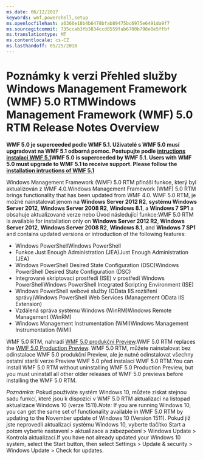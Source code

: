 ```yaml
---
ms.date: 06/12/2017
keywords: wmf,powershell,setup
ms.openlocfilehash: a6366e18b4b6478bfab89475bc6975e6491da9f7
ms.sourcegitcommit: 735ccab3fb3834ccd8559fab6700b798e8e5ffbf
ms.translationtype: MT
ms.contentlocale: cs-CZ
ms.lasthandoff: 05/25/2018
---
```

# <a name="windows-management-framework-wmf-50-rtm-release-notes-overview"></a><span data-ttu-id="50976-102">Poznámky k verzi Přehled služby Windows Management Framework (WMF) 5.0 RTM</span><span class="sxs-lookup"><span data-stu-id="50976-102">Windows Management Framework (WMF) 5.0 RTM Release Notes Overview</span></span>

<span data-ttu-id="50976-103">**WMF 5.0 je superceeded podle WMF 5.1. Uživatelé s WMF 5.0 musí upgradovat na WMF 5.1 odborná pomoc. Postupujte podle [intructions instalaci WMF 5.1](../5.1/install-configure.md)**</span><span class="sxs-lookup"><span data-stu-id="50976-103">**WMF 5.0 is superceeded by WMF 5.1. Users with WMF 5.0 must upgrade to WMF 5.1 to receive support. Please follow the [installation intructions of WMF 5.1](../5.1/install-configure.md)**</span></span>

<span data-ttu-id="50976-104">Windows Management Framework (WMF) 5.0 RTM přináší funkce, který byl aktualizován z WMF 4.0.</span><span class="sxs-lookup"><span data-stu-id="50976-104">Windows Management Framework (WMF) 5.0 RTM brings functionality that has been updated from WMF 4.0.</span></span> <span data-ttu-id="50976-105">WMF 5.0 RTM, je možné nainstalovat jenom na **Windows Server 2012 R2**, **systému Windows Server 2012**, **Windows Server 2008 R2**, **Windows 8.1**, a **Windows 7 SP1** a obsahuje aktualizované verze nebo Úvod následující funkce:</span><span class="sxs-lookup"><span data-stu-id="50976-105">WMF 5.0 RTM is available for installation only on **Windows Server 2012 R2**, **Windows Server 2012**, **Windows Server 2008 R2**, **Windows 8.1**, and **Windows 7 SP1** and contains updated versions or introduction of the following features:</span></span>

- <span data-ttu-id="50976-106">Windows PowerShell</span><span class="sxs-lookup"><span data-stu-id="50976-106">Windows PowerShell</span></span>
- <span data-ttu-id="50976-107">Funkce Just Enough Administration (JEA)</span><span class="sxs-lookup"><span data-stu-id="50976-107">Just Enough Administration (JEA)</span></span>
- <span data-ttu-id="50976-108">Windows PowerShell Desired State Configuration (DSC)</span><span class="sxs-lookup"><span data-stu-id="50976-108">Windows PowerShell Desired State Configuration (DSC)</span></span>
- <span data-ttu-id="50976-109">Integrované skriptovací prostředí (ISE) v prostředí Windows PowerShell</span><span class="sxs-lookup"><span data-stu-id="50976-109">Windows PowerShell Integrated Scripting Environment (ISE)</span></span>
- <span data-ttu-id="50976-110">Windows PowerShell webové služby (OData IIS rozšíření správy)</span><span class="sxs-lookup"><span data-stu-id="50976-110">Windows PowerShell Web Services (Management OData IIS Extension)</span></span>
- <span data-ttu-id="50976-111">Vzdálená správa systému Windows (WinRM)</span><span class="sxs-lookup"><span data-stu-id="50976-111">Windows Remote Management (WinRM)</span></span>
- <span data-ttu-id="50976-112">Windows Management Instrumentation (WMI)</span><span class="sxs-lookup"><span data-stu-id="50976-112">Windows Management Instrumentation (WMI)</span></span>

<span data-ttu-id="50976-113">WMF 5.0 RTM, nahradí [WMF 5.0 produkční Preview](http://blogs.msdn.com/b/powershell/archive/2015/08/31/windows-management-framework-5-0-production-preview-is-now-available.aspx).</span><span class="sxs-lookup"><span data-stu-id="50976-113">WMF 5.0 RTM replaces the [WMF 5.0 Production Preview](http://blogs.msdn.com/b/powershell/archive/2015/08/31/windows-management-framework-5-0-production-preview-is-now-available.aspx).</span></span> <span data-ttu-id="50976-114">WMF 5.0 RTM, můžete nainstalovat bez odinstalace WMF 5.0 produkční Preview, ale je nutné odinstalovat všechny ostatní starší verze Preview WMF 5.0 před instalací WMF 5.0 RTM.</span><span class="sxs-lookup"><span data-stu-id="50976-114">You can install WMF 5.0 RTM without uninstalling WMF 5.0 Production Preview, but you must uninstall all other older releases of WMF 5.0 previews before installing the WMF 5.0 RTM.</span></span>

<span data-ttu-id="50976-115">*Poznámka:* Pokud používáte systém Windows 10, můžete získat stejnou sadu funkcí, které jsou k dispozici v WMF 5.0 RTM aktualizací na listopad aktualizace Windows 10 (verze 1511).</span><span class="sxs-lookup"><span data-stu-id="50976-115">*Note:* If you are running Windows 10, you can get the same set of functionality available in WMF 5.0 RTM by updating to the November update of Windows 10 (Version 1511).</span></span> <span data-ttu-id="50976-116">Pokud již jste neprovedli aktualizaci systému Windows 10, vyberte tlačítko Start a potom vyberte nastavení > aktualizace a zabezpečení > Windows Update > Kontrola aktualizací.</span><span class="sxs-lookup"><span data-stu-id="50976-116">If you have not already updated your Windows 10 system, select the Start button, then select Settings > Update & security > Windows Update > Check for updates.</span></span>
